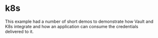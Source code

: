 # k8s

This example had a number of short demos to demonstrate how Vault and K8s integrate and how an application can consume the credentials delivered to it.

